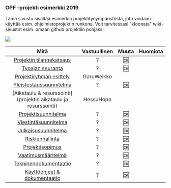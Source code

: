 ### OPF -projekti esimerkki 2019


Tämä sivusto sisältää esimerkin projektityöympäristöstä, jota voidaan käyttää esim. ohjelmistoprojektin runkona.
Voit tarvitessasi "kloonata" wiki-sivustot esim. omaan github projektiin pohjaksi.

![](https://openclipart.org/image/300px/svg_to_png/310297/1542412865.png)

| Mitä | Vastuullinen | Muuta | Huomiota | 
|:-:|:-:|:-:|:-:|
| [Projektin tilannekatsaus](00-tilannekatsaus/projektin-tilannekatsaus.md) | ? | :ok:  | | |
| [Tyoajan seuranta](01-projektinhallinta/tuntikirjaukset.md) | ? | :ok: | | |
| [Projektiryhmän esittely](projektiryhman-esittely) | GaruWeikko | | | |
| [Yleistestaussuunnitelma](05-testaushallinta/yleistestaussuunnitelma.md)| ? | :ok: | | |
| [Aikataulu & resurssointi](projektin aikataulu ja resurssointi) | HessuHopo | | | |
| [Projektisuunnitelma](01-projektinhallinta/projektisuunnitelma.md) | ? | :ok: | | |
| [Viestintäsuunnitelma](01-projektinhallinta/viestintasuunnitelma.md) | ? | :ok: | | |
| [Julkaisusuunnitelma](04-julkaisusuunnitelma/julkaisusuunnitelma.md) | ? | :ok: | | |
| [Riskienhallinta](01-projektinhallinta/riskienhallintasuunnitelma.md) | ? | :ok: | | |
| [Projektisopimus](01-projektinhallinta/projektisopimus.md) | ? | :ok: | | |
| [Vaatimusmääritelmä](02-vaatimusmaarittely/vaatimusmaarittely.md) | ? | :ok: | | |
| [Tekninendokumentaatio](03-suunnittelu-ja-toteutus/tekninentoteutus.md) | ? | :ok: | | |
| [Käyttöohjeet & dokumentaatio](09-tuotokset/kayttoohje.md) | ? | :ok: | | |

